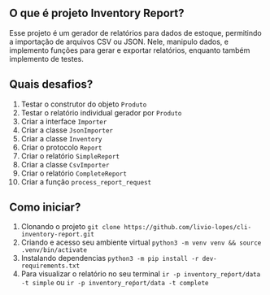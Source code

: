 ## O que é projeto Inventory Report?
Esse projeto é um gerador de relatórios para dados de estoque, permitindo a importação de arquivos CSV ou JSON. Nele, manipulo dados, e implemento funções para gerar e exportar relatórios, enquanto também implemento de testes. 

## Quais desafios?
1. Testar o construtor do objeto  `Produto`
2. Testar o relatório individual gerador por `Produto`
3. Criar a interface `Importer`
4. Criar a classe `JsonImporter`
5. Criar a classe `Inventory`
6. Criar o protocolo `Report`
7. Criar o relatório `SimpleReport`
8. Criar a classe `CsvImporter`
9. Criar o relatório `CompleteReport`
10. Criar a função `process_report_request`

## Como iniciar?
1. Clonando o projeto `git clone https://github.com/livio-lopes/cli-inventory-report.git`
2. Criando e acesso seu ambiente virtual `python3 -m venv venv && source .venv/bin/activate`
3. Instalando dependencias `python3 -m pip install -r dev-requirements.txt`
4. Para visualizar o relatório no seu terminal `ir -p inventory_reṕort/data -t simple` ou `ir -p inventory_reṕort/data -t complete`
